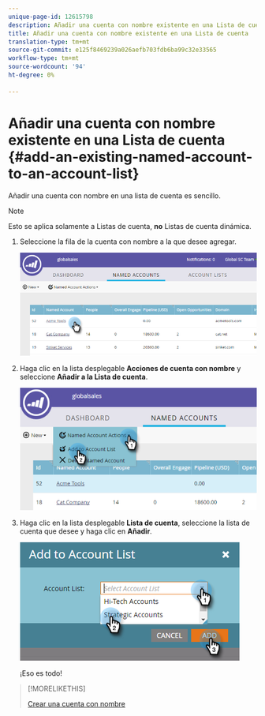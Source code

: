 ```yaml
---
unique-page-id: 12615798
description: Añadir una cuenta con nombre existente en una Lista de cuenta - Documentos de marketing - Documentación del producto
title: Añadir una cuenta con nombre existente en una Lista de cuenta
translation-type: tm+mt
source-git-commit: e125f8469239a026aefb703fdb6ba99c32e33565
workflow-type: tm+mt
source-wordcount: '94'
ht-degree: 0%

---
```



# Añadir una cuenta con nombre existente en una Lista de cuenta {#add-an-existing-named-account-to-an-account-list}

Añadir una cuenta con nombre en una lista de cuenta es sencillo.

>[!NOTE]
>
>Esto se aplica solamente a Listas de cuenta, **no** Listas de cuenta dinámica.

1. Seleccione la fila de la cuenta con nombre a la que desee agregar.

   ![](assets/four-1.png)

1. Haga clic en la lista desplegable **Acciones de cuenta con nombre** y seleccione **Añadir a la Lista de cuenta**.

   ![](assets/five-1.png)

1. Haga clic en la lista desplegable **Lista de cuenta**, seleccione la lista de cuenta que desee y haga clic en **Añadir**.

   ![](assets/six-1.png)

   ¡Eso es todo!

>[!MORELIKETHIS]
>
>[Crear una cuenta con nombre](/help/marketo/product-docs/account-based-marketing/target/named-accounts/create-a-named-account.md)
